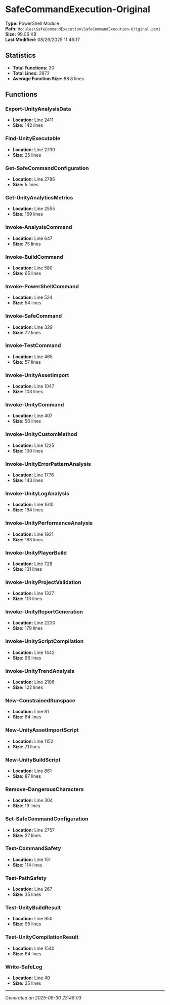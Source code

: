 # SafeCommandExecution-Original

**Type:** PowerShell Module  
**Path:** `Modules\SafeCommandExecution\SafeCommandExecution-Original.psm1`  
**Size:** 99.06 KB  
**Last Modified:** 08/26/2025 11:46:17  

## Statistics

- **Total Functions:** 30
- **Total Lines:** 2872
- **Average Function Size:** 88.8 lines

## Functions


### Export-UnityAnalysisData

- **Location:** Line 2411
- **Size:** 142 lines

 
### Find-UnityExecutable

- **Location:** Line 2730
- **Size:** 25 lines

 
### Get-SafeCommandConfiguration

- **Location:** Line 2786
- **Size:** 5 lines

 
### Get-UnityAnalyticsMetrics

- **Location:** Line 2555
- **Size:** 169 lines

 
### Invoke-AnalysisCommand

- **Location:** Line 647
- **Size:** 75 lines

 
### Invoke-BuildCommand

- **Location:** Line 580
- **Size:** 65 lines

 
### Invoke-PowerShellCommand

- **Location:** Line 524
- **Size:** 54 lines

 
### Invoke-SafeCommand

- **Location:** Line 329
- **Size:** 72 lines

 
### Invoke-TestCommand

- **Location:** Line 465
- **Size:** 57 lines

 
### Invoke-UnityAssetImport

- **Location:** Line 1047
- **Size:** 103 lines

 
### Invoke-UnityCommand

- **Location:** Line 407
- **Size:** 56 lines

 
### Invoke-UnityCustomMethod

- **Location:** Line 1225
- **Size:** 100 lines

 
### Invoke-UnityErrorPatternAnalysis

- **Location:** Line 1776
- **Size:** 143 lines

 
### Invoke-UnityLogAnalysis

- **Location:** Line 1610
- **Size:** 164 lines

 
### Invoke-UnityPerformanceAnalysis

- **Location:** Line 1921
- **Size:** 183 lines

 
### Invoke-UnityPlayerBuild

- **Location:** Line 728
- **Size:** 131 lines

 
### Invoke-UnityProjectValidation

- **Location:** Line 1327
- **Size:** 113 lines

 
### Invoke-UnityReportGeneration

- **Location:** Line 2230
- **Size:** 179 lines

 
### Invoke-UnityScriptCompilation

- **Location:** Line 1442
- **Size:** 96 lines

 
### Invoke-UnityTrendAnalysis

- **Location:** Line 2106
- **Size:** 122 lines

 
### New-ConstrainedRunspace

- **Location:** Line 81
- **Size:** 64 lines

 
### New-UnityAssetImportScript

- **Location:** Line 1152
- **Size:** 71 lines

 
### New-UnityBuildScript

- **Location:** Line 861
- **Size:** 87 lines

 
### Remove-DangerousCharacters

- **Location:** Line 304
- **Size:** 19 lines

 
### Set-SafeCommandConfiguration

- **Location:** Line 2757
- **Size:** 27 lines

 
### Test-CommandSafety

- **Location:** Line 151
- **Size:** 114 lines

 
### Test-PathSafety

- **Location:** Line 267
- **Size:** 35 lines

 
### Test-UnityBuildResult

- **Location:** Line 950
- **Size:** 95 lines

 
### Test-UnityCompilationResult

- **Location:** Line 1540
- **Size:** 64 lines

 
### Write-SafeLog

- **Location:** Line 40
- **Size:** 35 lines



---
*Generated on 2025-08-30 23:48:03*
